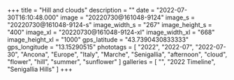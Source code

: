+++
title = "Hill and clouds"
description = ""
date = "2022-07-30T16:10:48.000"
image = "20220730@161048-9124"
image_s = "20220730@161048-9124-s"
image_width_s = "267"
image_height_s = "400"
image_xl = "20220730@161048-9124-xl"
image_width_xl = "668"
image_height_xl = "1000"
gps_latitude = "43.7390430833333"
gps_longitude = "13.15290515"
phototags = [ "2022", "2022-07", "2022-07-30", "Ancona", "Europe", "Italy", "Marche", "Senigallia", "afternoon", "cloud", "flower", "hill", "summer", "sunflower" ]
galleries = [ "", "2022 Timeline", "Senigallia Hills" ]
+++
